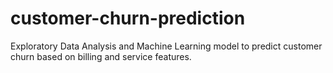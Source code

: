 # customer-churn-prediction
Exploratory Data Analysis and Machine Learning model to predict customer churn based on billing and service features.
